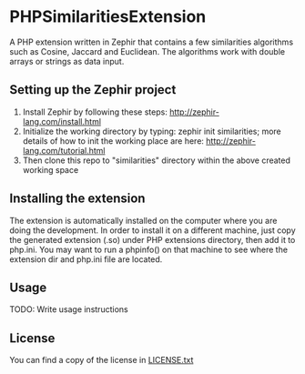 # PHPSimilaritiesExtension
A PHP extension written in Zephir that contains a few similarities algorithms such as Cosine, Jaccard and Euclidean. The algorithms work with double arrays or strings as data input. 

## Setting up the Zephir project

1. Install Zephir by following these steps: http://zephir-lang.com/install.html
2. Initialize the working directory by typing: zephir init similarities; more details of how to init the working place are here: http://zephir-lang.com/tutorial.html
3. Then clone this repo to "similarities" directory within the above created working space

## Installing the extension

The extension is automatically installed on the computer where you are doing the development.
In order to install it on a different machine, just copy the generated extension (.so) under PHP extensions directory, then add it to php.ini. You may want to run a phpinfo() on that machine to see where the extension dir and php.ini file are located.

## Usage

TODO: Write usage instructions

## License

You can find a copy of the license in [LICENSE.txt](LICENSE.txt)